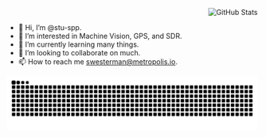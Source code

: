 </p>
<a href="https://github.com/stu-spp" target="_blank"><img align="right" src="https://github-readme-stats.vercel.app/api?username=stu-spp&show_icons=true&show=reviews,discussions_started,discussions_answered,prs_merged&include_all_commits=true&bg_color=0E1117&title_color=fa66ed&icon_color=6bbbfa&text_color=c5c8c6&ring_color=98ed3f&border_radius=8" alt="GitHub Stats"></a>
<br />


- 👋 Hi, I’m @stu-spp.
- 👀 I’m interested in Machine Vision, GPS, and SDR.
- 🌱 I’m currently learning many things.
- 💞️ I’m looking to collaborate on much.
- 📫 How to reach me swesterman@metropolis.io.

<div align="center">
  <img align="center" alt="GitHub Contribution Snake" src="https://raw.githubusercontent.com/stu-spp/stu-spp/snake/github-contribution-grid-snake-dark.svg">
</div>
